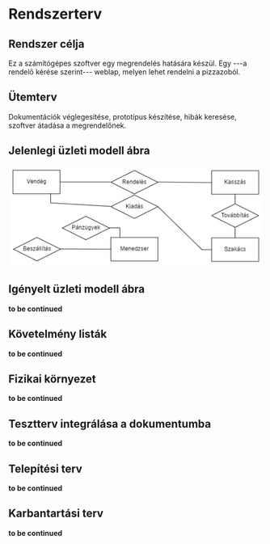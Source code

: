 
# Rendszerterv
## Rendszer célja
Ez a számítógépes szoftver egy megrendelés hatására készül. Egy ---a rendelő kérése szerint--- weblap, melyen lehet rendelni a pizzazoból.
## Ütemterv
Dokumentációk véglegesítése, prototípus készítése, hibák keresése, szoftver átadása a megrendelőnek.
## Jelenlegi üzleti modell ábra
![jelenlegiuzletimodell](https://github.com/FeketeSz96/Placeholder-Message/blob/main/Dokumentacio/Img/Jelenlegi.png)
## Igényelt üzleti modell ábra
**to be continued**
## Követelmény listák
**to be continued**
## Fizikai környezet
**to be continued**
## Tesztterv integrálása a dokumentumba
**to be continued**
## Telepítési terv
**to be continued**
## Karbantartási terv
**to be continued**